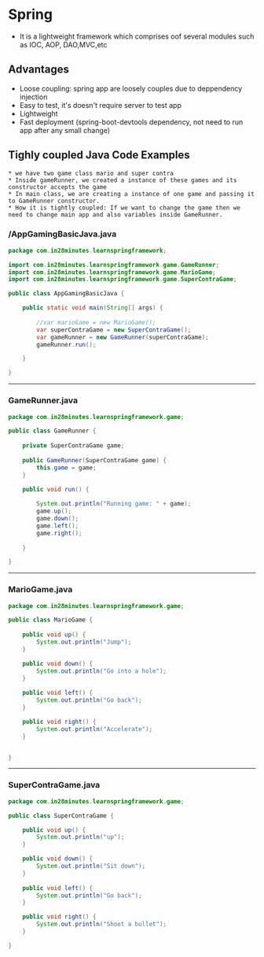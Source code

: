 # Spring 
  * It is a lightweight framework which comprises oof several modules such as IOC, AOP, DAO,MVC,etc

## Advantages
  * Loose coupling: spring app are loosely couples due to deppendency injection
  * Easy to test, it's doesn't require server to test app
  * Lightweight
  * Fast deployment (spring-boot-devtools dependency, not need to run app after any small change)

## Tighly coupled Java Code Examples
    * we have two game class mario and super contra
    * Inside gameRunner, we created a instance of these games and its constructor accepts the game
    * In main class, we are creating a instance of one game and passing it to GameRunner constructor.
    * How it is tightly coupled: If we want to change the game then we need to change main app and also variables inside GameRunner. 

### /AppGamingBasicJava.java

```java
package com.in28minutes.learnspringframework;

import com.in28minutes.learnspringframework.game.GameRunner;
import com.in28minutes.learnspringframework.game.MarioGame;
import com.in28minutes.learnspringframework.game.SuperContraGame;

public class AppGamingBasicJava {

	public static void main(String[] args) {
		
		//var marioGame = new MarioGame();
		var superContraGame = new SuperContraGame();
		var gameRunner = new GameRunner(superContraGame);
		gameRunner.run();

	}

}
```
---


### GameRunner.java

```java
package com.in28minutes.learnspringframework.game;

public class GameRunner {
	
	private SuperContraGame game;
	
	public GameRunner(SuperContraGame game) {
		this.game = game;
	}

	public void run() {
		
		System.out.println("Running game: " + game);
		game.up();
		game.down();
		game.left();
		game.right();
		
	}

}
```
---

### MarioGame.java

```java
package com.in28minutes.learnspringframework.game;

public class MarioGame {
	
	public void up() {
		System.out.println("Jump");
	}

	public void down() {
		System.out.println("Go into a hole");
	}
	
	public void left() {
		System.out.println("Go back");
	}

	public void right() {
		System.out.println("Accelerate");
	}


}
```
---

### SuperContraGame.java

```java
package com.in28minutes.learnspringframework.game;

public class SuperContraGame {

	public void up() {
		System.out.println("up");
	}

	public void down() {
		System.out.println("Sit down");
	}
	
	public void left() {
		System.out.println("Go back");
	}

	public void right() {
		System.out.println("Shoot a bullet");
	}

}

